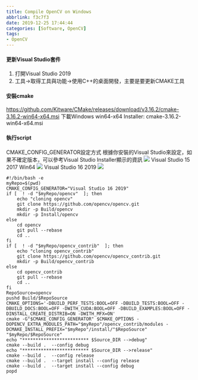 ```yaml
---
title: Compile OpenCV on Windows
abbrlink: f3c7f3
date: 2019-12-25 17:44:44
categories: [Software, OpenCV]
tags:
- OpenCV
---
```

#### 更新Visual Studio套件
1. 打開Visual Studio 2019
2. 工具->取得工具與功能->使用C++的桌面開發，主要是要更新CMAKE工具

#### 安裝cmake
https://github.com/Kitware/CMake/releases/download/v3.16.2/cmake-3.16.2-win64-x64.msi
下載Windows win64-x64 Installer: cmake-3.16.2-win64-x64.msi

#### 執行script
CMAKE_CONFIG_GENERATOR設定方式
根據你安裝的Visual Studio來設定，如果不確定版本，可以參考Visual Studio Installer顯示的資訊
![](Visual_Studio_Installer.png)
Visual Studio 15 2017 Win64
![](Visual_Studio_15_2017_WIn64.jpg)
Visual Studio 16 2019
![](Visual_Studio_16_2019.jpg)

```
#!/bin/bash -e
myRepo=$(pwd)
CMAKE_CONFIG_GENERATOR="Visual Studio 16 2019"
if [  ! -d "$myRepo/opencv"  ]; then
    echo "cloning opencv"
    git clone https://github.com/opencv/opencv.git
    mkdir -p Build/opencv
    mkdir -p Install/opencv
else
    cd opencv
    git pull --rebase
    cd ..
fi
if [  ! -d "$myRepo/opencv_contrib"  ]; then
    echo "cloning opencv_contrib"
    git clone https://github.com/opencv/opencv_contrib.git
    mkdir -p Build/opencv_contrib
else
    cd opencv_contrib
    git pull --rebase
    cd ..
fi
RepoSource=opencv
pushd Build/$RepoSource
CMAKE_OPTIONS='-DBUILD_PERF_TESTS:BOOL=OFF -DBUILD_TESTS:BOOL=OFF -DBUILD_DOCS:BOOL=OFF -DWITH_CUDA:BOOL=OFF -DBUILD_EXAMPLES:BOOL=OFF -DINSTALL_CREATE_DISTRIB=ON -DWITH_MFX=ON'
cmake -G"$CMAKE_CONFIG_GENERATOR" $CMAKE_OPTIONS -DOPENCV_EXTRA_MODULES_PATH="$myRepo"/opencv_contrib/modules -DCMAKE_INSTALL_PREFIX="$myRepo"/install/"$RepoSource" "$myRepo/$RepoSource"
echo "************************* $Source_DIR -->debug"
cmake --build .  --config debug
echo "************************* $Source_DIR -->release"
cmake --build .  --config release
cmake --build .  --target install --config release
cmake --build .  --target install --config debug
popd
```